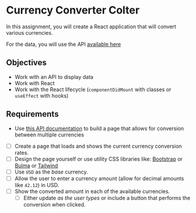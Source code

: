 # Currency Converter Colter
In this assignment, you will create a React application that will convert various currencies.

For the data, you will use the API [available here](https://ratesapi.io/)

## Objectives

- Work with an API to display data
- Work with React
- Work with the React lifecycle (`componentDidMount` with classes or `useEffect` with hooks)

## Requirements

- Use [this API documentation](https://ratesapi.io/documentation/) to build a page that allows for conversion between multiple currencies

- [ ] Create a page that loads and shows the current currency conversion rates.
- [ ] Design the page yourself or use utility CSS libraries like: [Bootstrap](https://getbootstrap.com) or [Bulma](https://bulma.io/) or [Tailwind](https://tailwindcss.com/)
- [ ] Use `USD` as the _base_ currency.
- [ ] Allow the user to enter a currency amount (allow for decimal amounts like `42.12`) in USD.
- [ ] Show the converted amount in each of the available currencies.
  - [ ] Either update _as the user types_ or include a button that performs the conversion when clicked.
